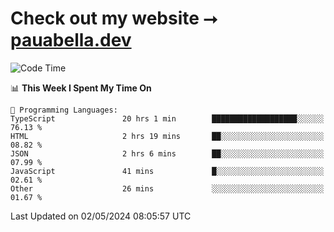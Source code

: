 # Check out my website ⭢ [pauabella.dev](https://pauabella.dev)

<!--START_SECTION:waka-->
![Code Time](http://img.shields.io/badge/Code%20Time-3%2C281%20hrs%202%20mins-blue)

📊 **This Week I Spent My Time On** 

```text
💬 Programming Languages: 
TypeScript               20 hrs 1 min        ███████████████████░░░░░░   76.13 % 
HTML                     2 hrs 19 mins       ██░░░░░░░░░░░░░░░░░░░░░░░   08.82 % 
JSON                     2 hrs 6 mins        ██░░░░░░░░░░░░░░░░░░░░░░░   07.99 % 
JavaScript               41 mins             █░░░░░░░░░░░░░░░░░░░░░░░░   02.61 % 
Other                    26 mins             ░░░░░░░░░░░░░░░░░░░░░░░░░   01.67 % 
```


 Last Updated on 02/05/2024 08:05:57 UTC
<!--END_SECTION:waka-->
